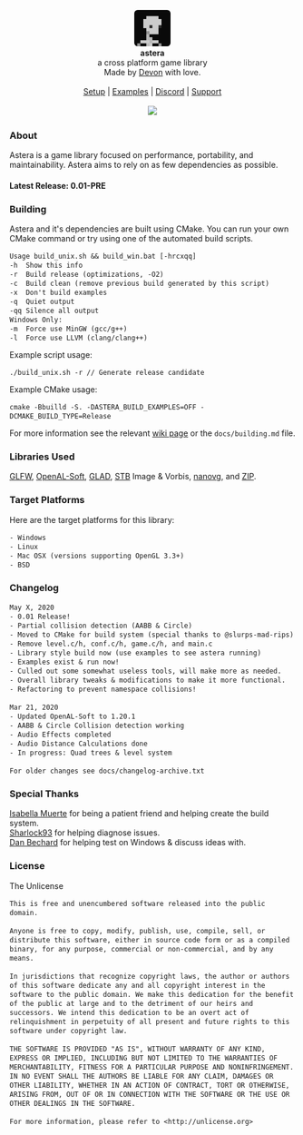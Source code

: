 <div id="header">
    <p align="center">
      <img width="64px" height="64px" style="border-radius: 6px;" src="docs/images/icon.png"><br>
      <b>astera</b><br>
	  <span font-size="16px">a cross platform game library</span><br>
      <span font-size="12px">Made by <a href="http://tek256.com">Devon</a> with love.</span><br><br>
      <span><a href="https://github.com/tek256/astera/wiki/Setup">Setup</a> | <a href="https://github.com/tek256/astera/tree/master/docs/examples/">Examples</a> | <a href="https://discordapp.com/invite/63GvpMh">Discord</a> | <a href="https://github.com/sponsors/tek256">Support</a></span><br><br>
      <span><img src="https://github.com/tek256/astera/workflows/Build%20Astera/badge.svg"></span>
    </p>
</div>

### About
Astera is a game library focused on performance, portability, and maintainability. Astera aims to rely on as few dependencies as possible.  

#### Latest Release: 0.01-PRE

### Building
Astera and it's dependencies are built using CMake. You can run your own CMake command or try using one of the automated build scripts.
```
Usage build_unix.sh && build_win.bat [-hrcxqq]
-h  Show this info
-r  Build release (optimizations, -O2)
-c  Build clean (remove previous build generated by this script)
-x  Don't build examples
-q  Quiet output
-qq Silence all output
Windows Only:
-m  Force use MinGW (gcc/g++)
-l  Force use LLVM (clang/clang++)
```

Example script usage:
```
./build_unix.sh -r // Generate release candidate
```

Example CMake usage:
```
cmake -Bbuilld -S. -DASTERA_BUILD_EXAMPLES=OFF -DCMAKE_BUILD_TYPE=Release
```

For more information see the relevant [wiki page](https://github.com/tek256/astera/wiki/Building) or the `docs/building.md` file.

### Libraries Used
[GLFW](https://github.com/glfw/glfw), [OpenAL-Soft](https://github.com/kcat/openal-soft), [GLAD](https://github.com/Dav1dde/glad), [STB](https://github.com/nothings/stb/) Image & Vorbis, [nanovg](https://github.com/memononen/nanovg), and [ZIP](https://github.com/kuba--/zip).

### Target Platforms
Here are the target platforms for this library:  
```
- Windows
- Linux
- Mac OSX (versions supporting OpenGL 3.3+)
- BSD
```  

### Changelog
```
May X, 2020
- 0.01 Release!
- Partial collision detection (AABB & Circle)
- Moved to CMake for build system (special thanks to @slurps-mad-rips)
- Remove level.c/h, conf.c/h, game.c/h, and main.c
- Library style build now (use examples to see astera running)
- Examples exist & run now!
- Culled out some somewhat useless tools, will make more as needed.
- Overall library tweaks & modifications to make it more functional.
- Refactoring to prevent namespace collisions!

Mar 21, 2020
- Updated OpenAL-Soft to 1.20.1
- AABB & Circle Collision detection working
- Audio Effects completed
- Audio Distance Calculations done
- In progress: Quad trees & level system

For older changes see docs/changelog-archive.txt
```

### Special Thanks
[Isabella Muerte](https://github.com/slurps-mad-rips) for being a patient friend and helping create the build system.  
[Sharlock93](https://github.com/sharlock93) for helping diagnose issues.  
[Dan Bechard](https://github.com/dbechrd) for helping test on Windows & discuss ideas with.  

### License  
The Unlicense 
```
This is free and unencumbered software released into the public domain.

Anyone is free to copy, modify, publish, use, compile, sell, or
distribute this software, either in source code form or as a compiled
binary, for any purpose, commercial or non-commercial, and by any
means.

In jurisdictions that recognize copyright laws, the author or authors
of this software dedicate any and all copyright interest in the
software to the public domain. We make this dedication for the benefit
of the public at large and to the detriment of our heirs and
successors. We intend this dedication to be an overt act of
relinquishment in perpetuity of all present and future rights to this
software under copyright law.

THE SOFTWARE IS PROVIDED "AS IS", WITHOUT WARRANTY OF ANY KIND,
EXPRESS OR IMPLIED, INCLUDING BUT NOT LIMITED TO THE WARRANTIES OF
MERCHANTABILITY, FITNESS FOR A PARTICULAR PURPOSE AND NONINFRINGEMENT.
IN NO EVENT SHALL THE AUTHORS BE LIABLE FOR ANY CLAIM, DAMAGES OR
OTHER LIABILITY, WHETHER IN AN ACTION OF CONTRACT, TORT OR OTHERWISE,
ARISING FROM, OUT OF OR IN CONNECTION WITH THE SOFTWARE OR THE USE OR
OTHER DEALINGS IN THE SOFTWARE.

For more information, please refer to <http://unlicense.org>
```

